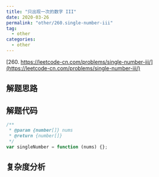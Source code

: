 ```yaml
---
title: "只出现一次的数字 III"
date: 2020-03-26
permalink: "other/260.single-number-iii"
tag:
  - other
categories:
  - other
---
```


[260. https://leetcode-cn.com/problems/single-number-iii/](https://leetcode-cn.com/problems/single-number-iii/)

## 解题思路

## 解题代码

```js
/**
 * @param {number[]} nums
 * @return {number[]}
 */
var singleNumber = function (nums) {};
```

## 复杂度分析
